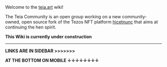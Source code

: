 Welcome to the [teia.art](https://teia.art/) wiki!

The Teia Community is an open group working on a new community-owned, open source fork of the Tezos NFT platform [hicetnunc](https://www.hicetnunc.xyz/) that aims at continuing the hen spirit.

**This Wiki is currently under construction**


***

**LINKS ARE IN SIDEBAR >>>>>>>**

**AT THE BOTTOM ON MOBILE ↓↓↓↓↓↓↓↓**
